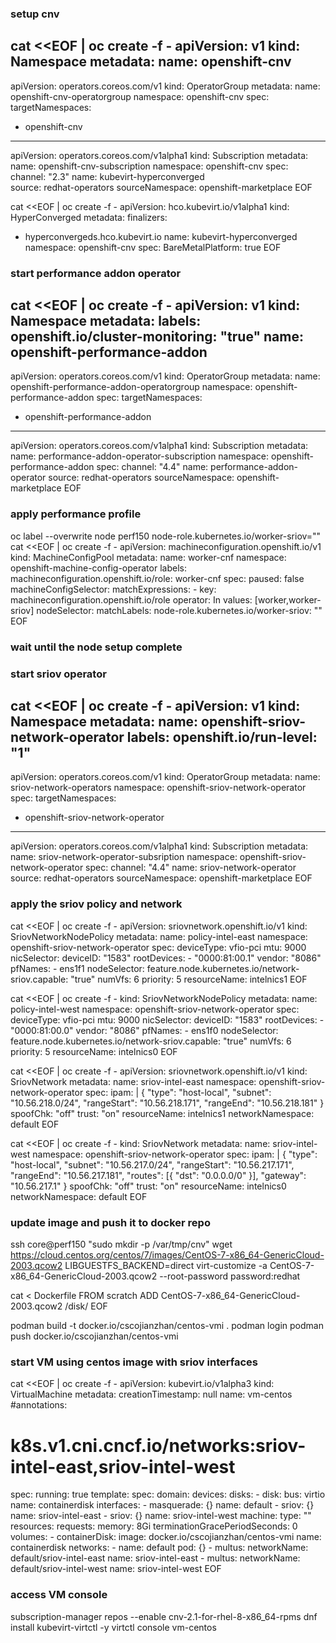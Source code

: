 ### setup cnv
cat <<EOF | oc create -f -
apiVersion: v1
kind: Namespace
metadata:
  name: openshift-cnv
---
apiVersion: operators.coreos.com/v1
kind: OperatorGroup
metadata:
  name: openshift-cnv-operatorgroup
  namespace: openshift-cnv 
spec:
  targetNamespaces:
  - openshift-cnv
---
apiVersion: operators.coreos.com/v1alpha1
kind: Subscription
metadata:
  name: openshift-cnv-subscription
  namespace: openshift-cnv
spec:
  channel: "2.3"
  name: kubevirt-hyperconverged  
  source: redhat-operators
  sourceNamespace: openshift-marketplace
EOF

cat <<EOF | oc create -f -
apiVersion: hco.kubevirt.io/v1alpha1
kind: HyperConverged
metadata:
  finalizers:
  - hyperconvergeds.hco.kubevirt.io
  name: kubevirt-hyperconverged
  namespace: openshift-cnv
spec:
  BareMetalPlatform: true
EOF

### start performance addon operator
cat <<EOF | oc create -f -
apiVersion: v1
kind: Namespace
metadata:
  labels:
    openshift.io/cluster-monitoring: "true"
  name: openshift-performance-addon
---
apiVersion: operators.coreos.com/v1
kind: OperatorGroup
metadata:
  name: openshift-performance-addon-operatorgroup
  namespace: openshift-performance-addon
spec:
  targetNamespaces:
  - openshift-performance-addon
---
apiVersion: operators.coreos.com/v1alpha1
kind: Subscription
metadata:
  name: performance-addon-operator-subscription
  namespace: openshift-performance-addon
spec:
  channel: "4.4"
  name: performance-addon-operator
  source: redhat-operators
  sourceNamespace: openshift-marketplace
EOF

### apply performance profile
oc label --overwrite node perf150 node-role.kubernetes.io/worker-sriov=""
cat <<EOF | oc create -f -
apiVersion: machineconfiguration.openshift.io/v1
kind: MachineConfigPool
metadata:
  name: worker-cnf
  namespace: openshift-machine-config-operator
  labels:
    machineconfiguration.openshift.io/role: worker-cnf
spec:
  paused: false 
  machineConfigSelector:
    matchExpressions:
      - key: machineconfiguration.openshift.io/role
        operator: In
        values: [worker,worker-sriov]
  nodeSelector:
    matchLabels:
      node-role.kubernetes.io/worker-sriov: ""
EOF

### wait until the node setup complete

### start sriov operator
cat <<EOF | oc create -f -
apiVersion: v1
kind: Namespace
metadata:
  name: openshift-sriov-network-operator
  labels:
    openshift.io/run-level: "1"
---
apiVersion: operators.coreos.com/v1
kind: OperatorGroup
metadata:
  name: sriov-network-operators
  namespace: openshift-sriov-network-operator
spec:
  targetNamespaces:
  - openshift-sriov-network-operator
---
apiVersion: operators.coreos.com/v1alpha1
kind: Subscription
metadata:
  name: sriov-network-operator-subsription
  namespace: openshift-sriov-network-operator
spec:
  channel: "4.4"
  name: sriov-network-operator
  source: redhat-operators 
  sourceNamespace: openshift-marketplace
EOF

### apply the sriov policy and network
cat <<EOF | oc create -f -
apiVersion: sriovnetwork.openshift.io/v1
kind: SriovNetworkNodePolicy
metadata:
  name: policy-intel-east
  namespace: openshift-sriov-network-operator
spec:
  deviceType: vfio-pci
  mtu: 9000
  nicSelector:
    deviceID: "1583"
    rootDevices:
    - "0000:81:00.1"
    vendor: "8086"
    pfNames:
    - ens1f1
  nodeSelector:
    feature.node.kubernetes.io/network-sriov.capable: "true"
  numVfs: 6
  priority: 5
  resourceName: intelnics1
EOF

cat <<EOF | oc create -f -
kind: SriovNetworkNodePolicy
metadata:
  name: policy-intel-west
  namespace: openshift-sriov-network-operator
spec:
  deviceType: vfio-pci 
  mtu: 9000
  nicSelector:
    deviceID: "1583"
    rootDevices:
    - "0000:81:00.0"
    vendor: "8086"
    pfNames:
    - ens1f0
  nodeSelector:
    feature.node.kubernetes.io/network-sriov.capable: "true"
  numVfs: 6
  priority: 5
  resourceName: intelnics0
EOF

cat <<EOF | oc create -f -
apiVersion: sriovnetwork.openshift.io/v1
kind: SriovNetwork
metadata:
  name: sriov-intel-east
  namespace: openshift-sriov-network-operator
spec:
  ipam: |
    {
      "type": "host-local",
      "subnet": "10.56.218.0/24",
      "rangeStart": "10.56.218.171",
      "rangeEnd": "10.56.218.181"
    }
  spoofChk: "off"
  trust: "on"
  resourceName: intelnics1
  networkNamespace: default
EOF

cat <<EOF | oc create -f -
kind: SriovNetwork
metadata:
  name: sriov-intel-west
  namespace: openshift-sriov-network-operator
spec:
  ipam: |
    {
      "type": "host-local",
      "subnet": "10.56.217.0/24",
      "rangeStart": "10.56.217.171",
      "rangeEnd": "10.56.217.181",
      "routes": [{
        "dst": "0.0.0.0/0"
      }],
      "gateway": "10.56.217.1"
    }
  spoofChk: "off"
  trust: "on"
  resourceName: intelnics0
  networkNamespace: default
EOF

### update image and push it to docker repo
ssh core@perf150 "sudo mkdir -p /var/tmp/cnv"
wget https://cloud.centos.org/centos/7/images/CentOS-7-x86_64-GenericCloud-2003.qcow2
LIBGUESTFS_BACKEND=direct virt-customize -a CentOS-7-x86_64-GenericCloud-2003.qcow2 --root-password password:redhat

cat <<EOF > Dockerfile
FROM scratch
ADD CentOS-7-x86_64-GenericCloud-2003.qcow2 /disk/
EOF

podman build -t docker.io/cscojianzhan/centos-vmi .
podman login
podman push docker.io/cscojianzhan/centos-vmi

### start VM using centos image with sriov interfaces
cat <<EOF | oc create -f - 
apiVersion: kubevirt.io/v1alpha3
kind: VirtualMachine
metadata:
  creationTimestamp: null
  name: vm-centos
  #annotations:
  #  k8s.v1.cni.cncf.io/networks:sriov-intel-east,sriov-intel-west
spec:
  running: true
  template:
    spec:
      domain:
        devices:
          disks:
          - disk:
              bus: virtio
            name: containerdisk
          interfaces:
          - masquerade: {}
            name: default
          - sriov: {}
            name: sriov-intel-east
          - sriov: {}
            name: sriov-intel-west 
        machine:
          type: ""
        resources:
          requests:
            memory: 8Gi 
      terminationGracePeriodSeconds: 0
      volumes:
      - containerDisk:
          image: docker.io/cscojianzhan/centos-vmi
        name: containerdisk 
      networks:
        - name: default
          pod: {}
        - multus:
            networkName: default/sriov-intel-east
          name: sriov-intel-east
        - multus:
            networkName: default/sriov-intel-west
          name: sriov-intel-west
EOF

### access VM console
subscription-manager repos --enable cnv-2.1-for-rhel-8-x86_64-rpms
dnf install kubevirt-virtctl -y
virtctl console vm-centos

